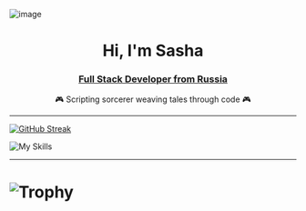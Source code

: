 


![image](https://github.com/user-attachments/assets/414aedfb-e605-4d6e-9a84-1c5f0636ef4a)


<div id="header" align="center">
  <h1>Hi, I'm Sasha</h1>
  <h3>
    <a href="https://github.com/SephirothAgent/SephirothAgent/wiki/Portfolio">Full Stack Developer from Russia</a>
  </h3>
  <p>🎮 Scripting sorcerer weaving tales through code 🎮</p>
</div>

---

[![GitHub Streak](https://github-readme-streak-stats.herokuapp.com?user=SephirothAgent&theme=highcontrast&hide_border=true&card_width=1000)](https://git.io/streak-stats)

![My Skills](https://skillicons.dev/icons?i=unreal,gamemakerstudio,godot,java,py,js,dotnet,html,pytorch,git,github,stackoverflow,anaconda,npm,figma,sketchup,ae,ps,xd,ai,ableton,visualstudio,vscode,idea,pycharm,bash,powershell,notion,obsidian,discord)

---

<div id="header" align=.5>
  <h1><img src="https://github-profile-trophy.vercel.app/?username=SephirothAgent&title=Commits,Followers&theme=juicyfresh" alt="Trophy" /></h1>
</div>
          

